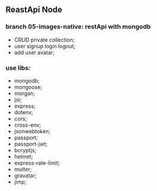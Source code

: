 ## ReastApi Node

### branch 05-images-native: restApi with mongodb

- CRUD private collection;
- user signup login logout;
- add user avatar;

### use libs:

- mongodb;
- mongoose;
- morgan;
- joi;
- express;
- dotenv;
- cors;
- cross-env;
- jsonwebtoken;
- passport;
- passport-jwt;
- bcryptjs;
- helmet;
- express-rate-limit;
- multer;
- gravatar;
- jimp;
